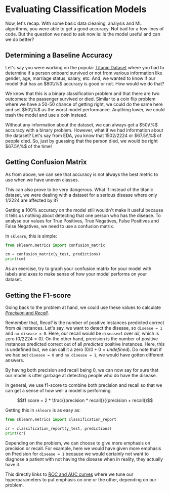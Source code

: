 # Evaluating Classification Models
Now, let's recap. With some basic data cleaning, analysis and ML algorithms, you were able to get a good accuracy. Not bad for a few lines of code. But the question we need to ask now is: Is the model useful and can we do better? 

## Determining a Baseline Accuracy

Let's say you were working on the popular [Titanic Dataset](https://www.kaggle.com/competitions/titanic/overview) where you had to determine if a person onboard survived or not from various information like gender, age, marriage status, salary, etc. And, we wanted to know if our model that has an $80\\%$ accuracy is good or not. How would we do that?

We know that this is a binary classification problem and that there are two outcomes: the passenger survived or died. Similar to a coin flip problem where we have a 50-50 chance of getting right, we could do the same here and set $50\\%$ as the worst model performance. Anything lower, we could trash the model and use a coin instead.

Without any information about the dataset, we can always get a $50\\%$ accuracy with a binary problem. However, what if we had information about the dataset? Let's say from EDA, you know that $1502/2224$ or $67.5\\%$ of people died. So, just by guessing that the person died, we would be right $67.5\\%$ of the time!

## Getting Confusion Matrix

As from above, we can see that accuracy is not always the best metric to use when we have uneven classes.

This can also prove to be very dangerous. What if instead of the titanic dataset, we were dealing with a dataset for a serious disease where only 1/2224 are affected by it?

Getting a 100% accuracy on the model still wouldn't make it useful because it tells us nothing about detecting that one person who has the disease. To analyse our values for True Positives, True Negatives, False Positives and False Negatives, we need to use a confusion matrix.

In ```sklearn```, this is simple:

```python
from sklearn.metrics import confusion_matrix

cm = confusion_matrix(y_test, predictions)
print(cm)
```

As an exercise, try to graph your confusion matrix for your model with labels and axes to make sense of how your model performs on your dataset.

## Getting the F1-score

Going back to the problem at hand, we could use these values to calculate [*Precision* and *Recall*](https://en.wikipedia.org/wiki/Precision_and_recall). 

Remember that, Rec*all* is the number of positive instances predicted correct from *all* instances. Let's say, we want to detect the disease, so ```disease = 1``` and ```no disease = 0```. Here, our recall would be ```disease=1``` over *all*,  which is zero ($0/2224 = 0$). On the other hand, precision is the number of positive instances predicted correct out of all *predicted* positive instances. Here, this is undefined but, we can call it a zero ($0/0+0 = undefined$). Do note that if we had set ```disease = 0``` and ```no disease = 1```, we would have gotten different answers. 

By having both precision and recall being $0$, we can now say for sure that our model is utter garbage at detecting people who do have the disease. 

In general, we use f1-score to combine both precision and recall so that we can get a sense of how well a model is performing.

$$f1 score = 2 * \frac{(precision * recall)}{(precision + recall)}$$

Getting this in ```sklearn``` is as easy as:
```python
from sklearn.metrics import classification_report

cr = classification_report(y_test, predictions)
print(cr)
```

Depending on the problem, we can choose to give more emphasis on precision or recall. For example, here we would have given more emphasis on Precision for ```disease = 1``` because we would certainly not want to diagnose a patient with not having the disease when in reality, they actually have it. 

This directly links to [ROC and AUC curves](https://learn.microsoft.com/en-nz/training/modules/optimize-model-performance-roc-auc/) where we tune our hyperparameters to put emphasis on one or the other, depending on our problem.
